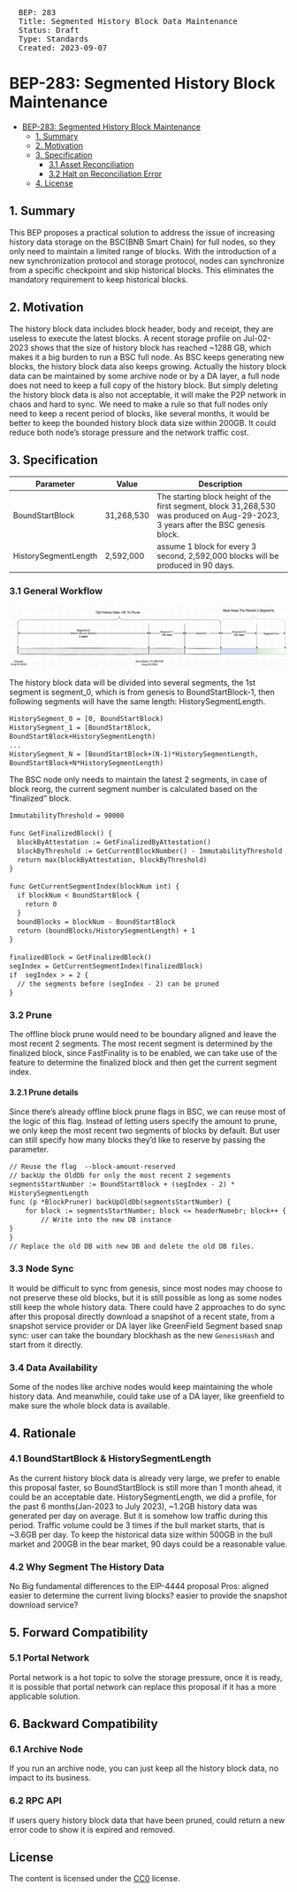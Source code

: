 <pre>
  BEP: 283
  Title: Segmented History Block Data Maintenance
  Status: Draft
  Type: Standards
  Created: 2023-09-07
</pre>

# BEP-283: Segmented History Block Maintenance

- [BEP-283: Segmented History Block Maintenance]((https://github.com/bnb-chain/BEPs/pull/283))
    - [1. Summary](#1-summary)
    - [2. Motivation](#2-motivation)
    - [3. Specification](#3-specification)
        - [3.1 Asset Reconciliation](#31-asset-reconciliation)
        - [3.2 Halt on Reconciliation Error](#32-halt-on-reconciliation-error)
    - [4. License](#4-license)

## 1. Summary
This BEP proposes a practical solution to address the issue of increasing history data storage on the BSC(BNB Smart Chain) for full nodes, so they only need to maintain a limited range of blocks. With the introduction of a new synchronization protocol and storage protocol, nodes can synchronize from a specific checkpoint and skip historical blocks. This eliminates the mandatory requirement to keep historical blocks.
## 2. Motivation

The history block data includes block header, body and receipt, they are useless to execute the latest blocks. A recent storage profile on Jul-02-2023 shows that the size of history block has reached ~1288 GB, which makes it a big burden to run a BSC full node. As BSC keeps generating new blocks, the history block data also keeps growing.
Actually the history block data can be maintained by some archive node or by a DA layer, a full node does not need to keep a full copy of the history block. But simply deleting the history block data is also not acceptable, it will make the P2P network in chaos and hard to sync.
We need to make a rule so that full nodes only need to keep a recent period of blocks, like several months, it would be better to keep the bounded history block data size within 200GB. It could reduce both node’s storage pressure and the network traffic cost.


## 3. Specification
|        Parameter       |   Value      |        Description        |
| ----------------- | ----------- | ------------------------  |
|       BoundStartBlock       |   31,268,530    | The starting block height of the first segment, block 31,268,530 was produced on Aug-29-2023, 3 years after the BSC genesis block.        |
|    HistorySegmentLength   |   2,592,000    | assume 1 block for every 3 second, 2,592,000 blocks will be produced in 90 days. |

### 3.1 General Workflow
![overview](./assets/bep-283/Data_Segment.png)

The history block data will be divided into several segments, the 1st segment is segment_0, which is from genesis to BoundStartBlock-1, then following segments will have the same length: HistorySegmentLength.
```
HistorySegment_0 = [0, BoundStartBlock)
HistorySegment_1 = [BoundStartBlock, BoundStartBlock+HistorySegmentLength)
...
HistorySegment_N = [BoundStartBlock+(N-1)*HistorySegmentLength, BoundStartBlock+N*HistorySegmentLength)
```
The BSC node only needs to maintain the latest 2 segments, in case of block reorg, the current segment number is calculated based on the “finalized” block.
```
ImmutabilityThreshold = 90000

func GetFinalizedBlock() {
  blockByAttestation := GetFinalizedByAttestation()
  blockByThreshold := GetCurrentBlockNumber() - ImmutabilityThreshold
  return max(blockByAttestation, blockByThreshold)
}

func GetCurrentSegmentIndex(blockNum int) {
  if blockNum < BoundStartBlock {
    return 0
  }
  boundBlocks = blockNum - BoundStartBlock
  return (boundBlocks/HistorySegmentLength) + 1
}

finalizedBlock = GetFinalizedBlock()
segIndex = GetCurrentSegmentIndex(finalizedBlock)
if  segIndex > = 2 {
  // the segments before (segIndex - 2) can be pruned
}

```

### 3.2 Prune

The offline block prune would need to be boundary aligned and leave the most recent 2 segments. The most recent segment is determined by the finalized block, since FastFinality is to be enabled, we can take use of the feature to determine the finalized block and then get the current segment index.

#### 3.2.1 Prune details
Since there’s already offline block prune flags in BSC, we can reuse most of the logic of this flag. Instead of letting users specify the amount to prune, we only keep the most recent two segments of blocks by default. But user can still specify how many blocks they’d like to reserve by passing the parameter.
```
// Reuse the flag  --block-amount-reserved
// backUp the OldDb for only the most recent 2 segements
segmentsStartNumber := BoundStartBlock + (segIndex - 2) * HistorySegmentLength
func (p *BlockPruner) backUpOldDb(segmentsStartNumber) {
	for block := segmentsStartNumber; block <= headerNumebr; block++ {
		// Write into the new DB instance
}
}
// Replace the old DB with new DB and delete the old DB files.

```

### 3.3 Node Sync
 It would be difficult to sync from genesis, since most nodes may choose to not preserve these old blocks, but it is still possible as long as some nodes still keep the whole history data.
There could have 2 approaches to do sync after this proposal
directly download a snapshot of a recent state, from a snapshot service provider or DA layer like GreenField
Segment based snap sync: user can take the boundary blockhash as the new `GenesisHash` and start from it directly. 

### 3.4 Data Availability
Some of the nodes like archive nodes would keep maintaining the whole history data.
And meanwhile, could take use of a DA layer, like greenfield to make sure the whole block data is available.

## 4. Rationale
### 4.1 BoundStartBlock & HistorySegmentLength
As the current history block data is already very large, we prefer to enable this proposal faster, so
BoundStartBlock is still more than 1 month ahead, it could be an acceptable date.
HistorySegmentLength, we did a profile, for the past 6 months(Jan-2023 to July 2023), ~1.2GB history data was generated per day on average. But it is somehow low traffic during this period. Traffic volume could be 3 times if the bull market starts, that is ~3.6GB per day. To keep the historical data size within 500GB in the bull market and 200GB in the bear market, 90 days could be a reasonable value.

### 4.2 Why Segment The History Data
No Big fundamental differences to the EIP-4444 proposal
Pros: aligned
easier to determine the current living blocks?
easier to provide the snapshot download service?

## 5. Forward Compatibility
### 5.1 Portal Network
Portal network is a hot topic to solve the storage pressure, once it is ready, it is possible that portal network can replace this proposal if it has a more applicable solution.

## 6. Backward Compatibility
### 6.1 Archive Node
If you run an archive node, you can just keep all the history block data, no impact to its business.
### 6.2 RPC API
If users query history block data that have been pruned, could return a new error code to show it is expired and removed.

## License
The content is licensed under the [CC0](https://creativecommons.org/publicdomain/zero/1.0/) license.
